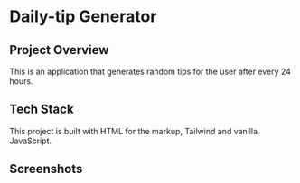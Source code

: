 # Daily-tip Generator
## Project Overview
This is an application that generates random tips for the user after every 24 hours.
## Tech Stack
This project is built with HTML for the markup, Tailwind and vanilla JavaScript.
## Screenshots